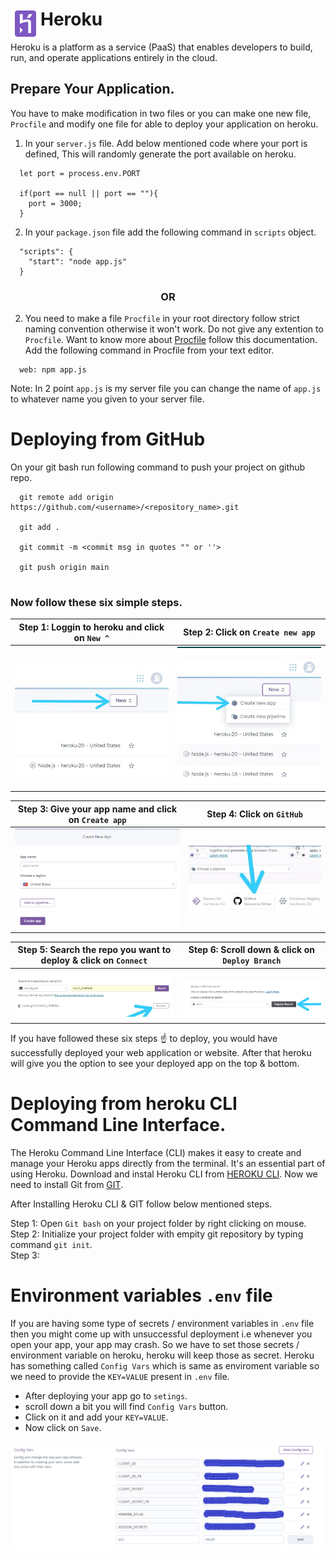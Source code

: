 # Heroku <img align="left" width="48" height="48" src="heroku/heroku.png"> 

Heroku is a platform as a service (PaaS) that enables developers to build, run, and operate applications entirely in the cloud.

## Prepare Your Application.
You have to make modification in two files or you can make one new file, `Procfile` and modify one file for able to deploy your application on heroku.
 
1. In your  `server.js`  file. Add below mentioned code where your port is defined, This will randomly generate the port available on heroku.

```
  let port = process.env.PORT
      
  if(port == null || port == ""){
    port = 3000;
  }
```   

2. In your  `package.json`  file add the following command in `scripts` object.    

```
  "scripts": {
    "start": "node app.js"
  }
```

<h3 align="center"> OR </h3> 


2. You need to make a file `Procfile` in your root directory follow strict naming convention otherwise it won't work. Do not give any extention to `Procfile`. Want to know more    about <a href="https://devcenter.heroku.com/articles/getting-started-with-nodejs#define-a-procfile">Procfile</a> follow this documentation. Add the following command in          Procfile from your text editor.

```
  web: npm app.js
```

Note: In 2 point `app.js` is my server file you can change the name of `app.js` to whatever name you given to your server file. 

# Deploying from GitHub
<p> On your git bash run following command to push your project on github repo. </p>

```
  git remote add origin https://github.com/<username>/<repository_name>.git
  
  git add .
  
  git commit -m <commit msg in quotes "" or ''>
  
  git push origin main
  
```
### Now follow these six simple steps.

Step 1: Loggin to heroku and click on `New ^`|  Step 2: Click on `Create new app`
:-------------------------------------------:|:-------------------------------------------:
![](heroku/1.jpeg)                           |  ![](heroku/2.jpeg)

Step 3: Give your app name and click on `Create app`|  Step 4: Click on `GitHub`
:-------------------------------------------:|:-------------------------------------------:
![](heroku/3.PNG)                           |  ![](heroku/4a.jpg)

Step 5: Search the repo you want to deploy & click on `Connect` | Step 6: Scroll down & click on `Deploy Branch`
:-----------------------------------------:|:-------------------------------------------:
![](heroku/4.jpeg)                         | ![](heroku/5.jpeg)

If you have followed these six steps ☝️ to deploy, you would have successfully deployed your web application or website. After that heroku will give you the option to see your deployed app on the top & bottom.  

# Deploying from heroku CLI Command Line Interface.
The Heroku Command Line Interface (CLI) makes it easy to create and manage your Heroku apps directly from the terminal. It's an essential part of using Heroku.
Download and instal Heroku CLI from <a href="https://devcenter.heroku.com/articles/heroku-cli#:~:text=The%20Heroku%20Command%20Line%20Interface,essential%20part%20of%20using%20Heroku.">HEROKU CLI</a>. Now we need to install Git from <a href="https://git-scm.com/">GIT</a>.
<p>After Installing Heroku CLI & GIT follow below mentioned steps.</p>

  Step 1: Open `Git bash` on your project folder by right clicking on mouse. <br/>
  Step 2: Initialize your project folder with empity git repository by typing command `git init`.<br/>
  Step 3: 

# Environment variables `.env` file
If you are having some type of secrets / environment variables in `.env` file then you might come up with unsuccessful deployment i.e whenever you open your app, your app may crash. So we have to set those secrets / environment variable on heroku, heroku will keep those as secret. Heroku has something called `Config Vars` which is same as enviroment variable so we need to provide the `KEY=VALUE` present in `.env` file.

- After deploying your app go to `setings`.
- scroll down a bit you will find `Config Vars` button.
- Click on it and add your `KEY=VALUE`.
- Now click on `Save`.

<img align="center" src="heroku/6.png"> 

